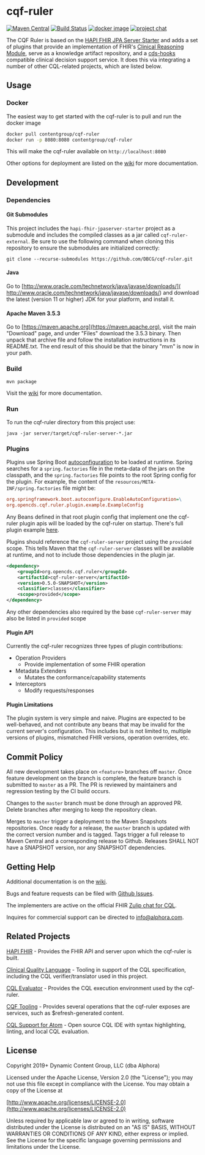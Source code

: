 # cqf-ruler

[![Maven Central](https://maven-badges.herokuapp.com/maven-central/org.opencds.cqf/cqf-ruler-r4/badge.svg)](https://maven-badges.herokuapp.com/maven-central/org.opencds.cqf/cqf-ruler-r4) [![Build Status](https://www.travis-ci.com/DBCG/cqf-ruler.svg?branch=master)](https://www.travis-ci.com/DBCG/cqf-ruler) [![docker image](https://img.shields.io/docker/v/contentgroup/cqf-ruler/latest?style=flat&color=brightgreen&label=docker%20image)](https://hub.docker.com/r/contentgroup/cqf-ruler/tags) [![project chat](https://img.shields.io/badge/zulip-join_chat-brightgreen.svg)](https://chat.fhir.org/#narrow/stream/179220-cql)

The CQF Ruler is based on the [HAPI FHIR JPA Server Starter](https://github.com/hapifhir/hapi-fhir-jpaserver-starter) and adds a set of plugins that provide an implementation of FHIR's [Clinical Reasoning Module](
http://hl7.org/fhir/clinicalreasoning-module.html), serve as a
knowledge artifact repository, and a [cds-hooks](https://cds-hooks.org/) compatible clinical decision support service. It does this via integrating a number of other CQL-related projects, which are listed below.

## Usage

### Docker

The easiest way to get started with the cqf-ruler is to pull and run the docker image

```bash
docker pull contentgroup/cqf-ruler
docker run -p 8080:8080 contentgroup/cqf-ruler
```

This will make the cqf-ruler available on `http://localhost:8080`

Other options for deployment are listed on the [wiki](https://github.com/DBCG/cqf-ruler/wiki) for more documentation.

## Development

### Dependencies

#### Git Submodules

This project includes the `hapi-fhir-jpaserver-starter` project as a submodule and includes the compiled classes as a jar called `cqf-ruler-external`. Be sure to use the following command when cloning this repository to ensure the submodules are initialized correctly:

`git clone --recurse-submodules https://github.com/DBCG/cqf-ruler.git`

#### Java

Go to [http://www.oracle.com/technetwork/java/javase/downloads/](
http://www.oracle.com/technetwork/java/javase/downloads/) and download the
latest (version 11 or higher) JDK for your platform, and install it.

#### Apache Maven 3.5.3

Go to [https://maven.apache.org](https://maven.apache.org), visit the main
"Download" page, and under "Files" download the 3.5.3 binary.  Then unpack that archive file and follow the installation
instructions in its README.txt.  The end result of this should be that the
binary "mvn" is now in your path.

### Build

`mvn package`

Visit the [wiki](https://github.com/DBCG/cqf-ruler/wiki) for more documentation.

### Run

To run the cqf-ruler directory from this project use:

`java -jar server/target/cqf-ruler-server-*.jar`

### Plugins

Plugins use Spring Boot [autoconfiguration](https://docs.spring.io/spring-boot/docs/2.0.0.M3/reference/html/boot-features-developing-auto-configuration.html) to be loaded at runtime. Spring searches for a `spring.factories` file in the meta-data of the jars on the classpath, and the `spring.factories` file points to the root Spring config for the plugin. For example, the content of the `resources/META-INF/spring.factories` file might be:

```ini
org.springframework.boot.autoconfigure.EnableAutoConfiguration=\
org.opencds.cqf.ruler.plugin.example.ExampleConfig
```

Any Beans defined in that root plugin config that implement one the cqf-ruler plugin apis will be loaded by the cqf-ruler on startup. There's full plugin example [here](plugin/hello-world).

Plugins should reference the `cqf-ruler-server` project using the `provided` scope. This tells Maven that the `cqf-ruler-server` classes will be available at runtime, and not to include those dependencies in the plugin jar.

```xml
<dependency>
    <groupId>org.opencds.cqf.ruler</groupId>
    <artifactId>cqf-ruler-server</artifactId>
    <version>0.5.0-SNAPSHOT</version>
    <classifier>classes</classifier>
    <scope>provided</scope>
</dependency>
```

Any other dependencies also required by the base `cqf-ruler-server` may also be listed in `provided` scope

#### Plugin API

Currently the cqf-ruler recognizes three types of plugin contributions:

* Operation Providers
  * Provide implementation of some FHIR operation
* Metadata Extenders
  * Mutates the conformance/capability statements
* Interceptors
  * Modify requests/responses

#### Plugin Limitations

The plugin system is very simple and naive. Plugins are expected to be well-behaved, and not contribute any beans that may be invalid for the current server's configuration. This includes but is not limited to, multiple versions of plugins, mismatched FHIR versions, operation overrides, etc.

## Commit Policy

All new development takes place on `<feature>` branches off `master`. Once feature development on the branch is complete, the feature branch is submitted to `master` as a PR. The PR is reviewed by maintainers and regression testing by the CI build occurs.

Changes to the `master` branch must be done through an approved PR. Delete branches after merging to keep the repository clean.

Merges to `master` trigger a deployment to the Maven Snapshots repositories. Once ready for a release, the `master` branch is updated with the correct version number and is tagged. Tags trigger a full release to Maven Central and a corresponding release to Github. Releases SHALL NOT have a SNAPSHOT version, nor any SNAPSHOT dependencies.

## Getting Help

Additional documentation is on the [wiki](https://github.com/DBCG/cqf-ruler/wiki).

Bugs and feature requests can be filed with [Github Issues](https://github.com/cqframework/cqf-ruler/issues).

The implementers are active on the official FHIR [Zulip chat for CQL](https://chat.fhir.org/#narrow/stream/179220-cql).

Inquires for commercial support can be directed to [info@alphora.com](info@alphora.com).

## Related Projects

[HAPI FHIR](https://github.com/hapifhir) - Provides the FHIR API and server upon which the cqf-ruler is built.

[Clinical Quality Language](https://github.com/cqframework/clinical_quality_language) - Tooling in support of the CQL specification, including the CQL verifier/translator used in this project.

[CQL Evaluator](https://github.com/DBCG/cql-evaluator) - Provides the CQL execution environment used by the cqf-ruler.

[CQF Tooling](https://github.com/cqframework/cqf-tooling) - Provides several operations that the cqf-ruler exposes are services, such as $refresh-generated content.

[CQL Support for Atom](https://atom.io/packages/language-cql) - Open source CQL IDE with syntax highlighting, linting, and local CQL evaluation.

## License

Copyright 2019+ Dynamic Content Group, LLC (dba Alphora)

Licensed under the Apache License, Version 2.0 (the "License");
you may not use this file except in compliance with the License.
You may obtain a copy of the License at

[http://www.apache.org/licenses/LICENSE-2.0](http://www.apache.org/licenses/LICENSE-2.0)

Unless required by applicable law or agreed to in writing, software
distributed under the License is distributed on an "AS IS" BASIS,
WITHOUT WARRANTIES OR CONDITIONS OF ANY KIND, either express or implied.
See the License for the specific language governing permissions and
limitations under the License.
